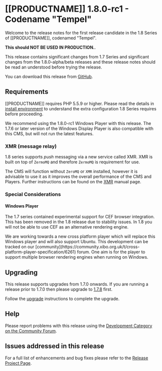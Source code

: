 <!--toc=getting_started-->

# [[PRODUCTNAME]] 1.8.0-rc1 - Codename "Tempel"

Welcome to the release notes for the first release candidate in the 1.8 Series of
[[PRODUCTNAME]], codenamed "Tempel".

 **This should NOT BE USED IN PRODUCTION.**.

This release contains significant changes from 1.7 Series and significant
changes from the 1.8.0-alpha/beta releases and these release notes should be read an
understood before trying the release.

You can download this release from
[GitHub](https://github.com/xibosignage/xibo-cms/releases/tag/1.8.0-rc1).

## Requirements

[[PRODUCTNAME]] requires PHP 5.5.9 or higher. Please read the details in [install
environment](install_environment.html) to understand the extra configuration 1.8
Series requires before proceeding.

We recommend using the 1.8.0-rc1 Windows Player with this release. The 1.7.6 or
later version of the Windows Display Player is also compatible with this CMS,
but will not run the latest features.

### XMR (message relay)

1.8 series supports *push* messaging via a new service called XMR. XMR is built
on top of `ZermoMQ` and therefore `ZermoMQ` is requirement for use.

The CMS will function without `ZeroMQ` or `XMR` installed, however it is
advisable to use it as it improves the overall performance of the CMS and
Players. Further instructions can be found on the [XMR](xmr.html) manual page.

### Special Considerations
#### Windows Player

The 1.7 series contained experimental support for CEF browser integration. This
has been removed in the 1.8 release due to stability issues. In 1.8 you will
not be able to use CEF as an alternative rendering engine.

<nonwhite>
We are working towards a new cross platform player which will replace this
Windows player and will also support Ubuntu. This development can be tracked
on our [community](https://community.xibo.org.uk/t/cross-platform-player-specification/6261)
forum. One aim is for the player to support multiple browser rendering engines
when running on Windows.
</nonwhite>

## Upgrading

This release supports upgrades from 1.7.0 onwards. If you are running a release
prior to 1.7.0 then please upgrade to [1.7.8](release_notes_1.7.8.html) first.

Follow the [upgrade](upgrade.html) instructions to complete the upgrade.

## Help

Please report problems with this release using the [Development Category on the
Community Forum](https://community.xibo.org.uk/c/dev).

## Issues addressed in this release

For a full list of enhancements and bug fixes please refer to the [Release
Project
Page](https://github.com/xibosignage/xibo/issues?q=milestone%3A1.8.0-rc1+is%3Aclosed).
